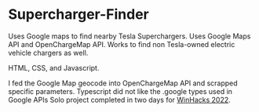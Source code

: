 # Supercharger-Finder
Uses Google maps to find nearby Tesla Superchargers. Uses Google Maps API and OpenChargeMap API. 
Works to find non Tesla-owned electric vehicle chargers as well.

HTML, CSS, and Javascript. 


I fed the Google Map geocode into OpenChargeMap API and scrapped specific parameters.
Typescript did not like the .google types used in Google APIs 
Solo project completed in two days for [WinHacks 2022](https://devpost.com/software/tesla-supercharger-finder?ref_content=my-projects-tab&ref_feature=my_projects).
